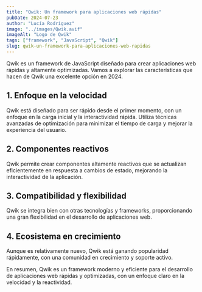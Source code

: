 ```yaml
---
title: "Qwik: Un framework para aplicaciones web rápidas"
pubDate: 2024-07-23
author: "Lucía Rodríguez"
image: "../images/Qwik.avif"
imageAlt: "Logo de Qwik"
tags: ["framework", "JavaScript", "Qwik"]
slug: qwik-un-framework-para-aplicaciones-web-rapidas
---
```


Qwik es un framework de JavaScript diseñado para crear aplicaciones web rápidas y altamente optimizadas. Vamos a explorar las características que hacen de Qwik una excelente opción en 2024.

## 1. Enfoque en la velocidad

Qwik está diseñado para ser rápido desde el primer momento, con un enfoque en la carga inicial y la interactividad rápida. Utiliza técnicas avanzadas de optimización para minimizar el tiempo de carga y mejorar la experiencia del usuario.

## 2. Componentes reactivos

Qwik permite crear componentes altamente reactivos que se actualizan eficientemente en respuesta a cambios de estado, mejorando la interactividad de la aplicación.

## 3. Compatibilidad y flexibilidad

Qwik se integra bien con otras tecnologías y frameworks, proporcionando una gran flexibilidad en el desarrollo de aplicaciones web.

## 4. Ecosistema en crecimiento

Aunque es relativamente nuevo, Qwik está ganando popularidad rápidamente, con una comunidad en crecimiento y soporte activo.

En resumen, Qwik es un framework moderno y eficiente para el desarrollo de aplicaciones web rápidas y optimizadas, con un enfoque claro en la velocidad y la reactividad.
